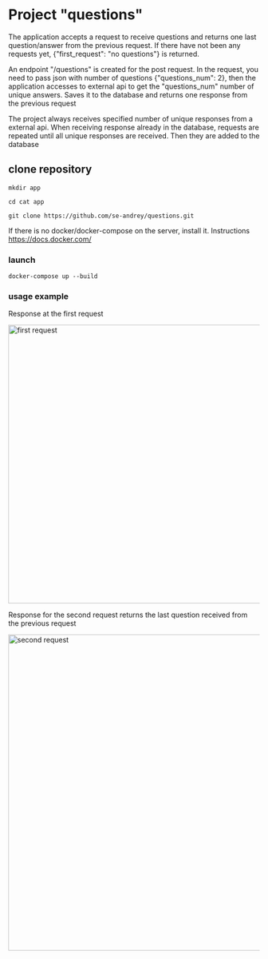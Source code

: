 # Project "questions"

The application accepts a request to receive questions and returns one last question/answer from the previous request. If there have not been any requests yet, {"first_request": "no questions"} is returned.

An endpoint "/questions" is created for the post request. In the request, you need to pass json with number of questions {"questions_num": 2}, then the application accesses to external api to get the "questions_num" number of unique answers. Saves it to the database and returns one response from the previous request

The project always receives specified number of unique responses from a external api. When receiving response already in the database, requests are repeated until all unique responses are received. Then they are added to the database

## clone repository 


    mkdir app

    cd cat app

    git clone https://github.com/se-andrey/questions.git


If there is no docker/docker-compose on the server, install it. Instructions https://docs.docker.com/

### launch
    docker-compose up --build 

### usage example
Response at the first request

<img height="558" src="C:\Users\Андрей\Desktop\тестовые задания\bewise\first request.JPG" title="first request" width="714"/>

Response for the second request returns the last question received from the previous request

<img height="633" src="C:\Users\Андрей\Desktop\тестовые задания\bewise\second request.JPG" title="second request" width="709"/>
